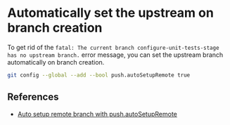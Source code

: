 # Automatically set the upstream on branch creation

To get rid of the `fatal: The current branch configure-unit-tests-stage has no upstream branch.` error message, you can set the upstream branch automatically on branch creation.

```bash
git config --global --add --bool push.autoSetupRemote true
```

## References

- [Auto setup remote branch with push.autoSetupRemote](https://medium.com/@anjusha.khandavalli/auto-setup-remote-branch-with-push-autosetupremote-892ddd7644)
